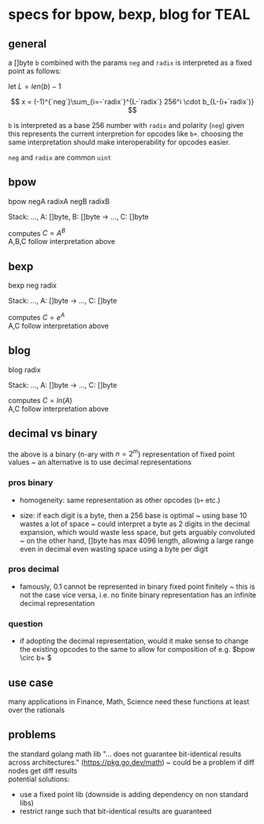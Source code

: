 # specs for bpow, bexp, blog for TEAL

## general

a []byte `b` combined with the params `neg` and `radix` is interpreted as a fixed point as follows:

let $L = len(b) - 1$

$$
x = (-1)^{`neg`}\sum_{i=-`radix`}^{L-`radix`} 256^i \cdot b_{L-(i+`radix`)}
$$

`b` is interpreted as a base 256 number with `radix` and polarity (`neg`) given  
this represents the current interpretion for opcodes like `b+`. choosing the same interpretation should make interoperability for opcodes easier.

`neg` and `radix` are common `uint`

## bpow

bpow negA radixA negB radixB

Stack: ..., A: []byte, B: []byte → ..., C: []byte

computes $C=A^B$  
A,B,C follow interpretation above

## bexp

bexp neg radix

Stack: ..., A: []byte → ..., C: []byte

computes $C = e^A$  
A,C follow interpretation above

## blog

blog radix

Stack: ..., A: []byte → ..., C: []byte

computes $C = ln(A)$  
A,C follow interpretation above

## decimal vs binary

the above is a binary (n-ary with $n=2^m$) representation of fixed point values ~ an alternative is to use decimal representations  

### pros binary

- homogeneity: same representation as other opcodes (`b+` etc.)

- size: if each digit is a byte, then a 256 base is optimal ~ using base 10 wastes a lot of space ~ could interpret a byte as 2 digits in the decimal expansion, which would waste less space, but gets arguably convoluted ~ on the other hand, []byte has max 4096 length, allowing a large range even in decimal even wasting space using a byte per digit

### pros decimal

- famously, 0.1 cannot be represented in binary fixed point finitely ~ this is not the case vice versa, i.e. no finite binary representation has an infinite decimal representation

### question

- if adopting the decimal representation, would it make sense to change the existing opcodes to the same to allow for composition of e.g. $bpow \circ b+ $


## use case

many applications in Finance, Math, Science need these functions at least over the rationals

## problems

the standard golang math lib  "... does not guarantee bit-identical results across architectures." (https://pkg.go.dev/math) ~ could be a problem if diff nodes get diff results  
potential solutions:  
- use a fixed point lib (downside is adding dependency on non standard libs)  
- restrict range such that bit-identical results are guaranteed
